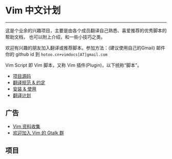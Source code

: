 
# Vim 中文计划

----

这是个业余的兴趣项目，主要是由各个成员翻译自己熟悉、喜爱推荐的优秀脚本的帮助文档，
也可以附上介绍，和一些小技巧之类。

欢迎有兴趣的朋友加入翻译或推荐脚本。参加方法：(建议使用自己的Gmail)
邮件你的 github id 到 `hotoo.cn+vimdocs[AT]gmail.com`

Vim Script 即 Vim 脚本，又称 Vim 插件(Plugin)，以下统称“脚本”。

* [项目源码](https://github.com/vimcn)
* [翻译规范 & 约定](spec.md)
* [安装 & 使用](usage.md)
* [翻译计划](https://github.com/vimcn/vimcn.github.com/wiki/PLAN)

## 广告

* [Vim 资料收集](http://wiki.hotoo.me/Vim.html)
* [欢迎加入 Vim 的 Gtalk 群](http://blog.hotoo.me/Gtalk-group-for-Vim.html)


## 项目

<style>
.description{
  color: #999;
}
</style>
<div id="github-projects"></div>


<script src="http://ajax.microsoft.com/ajax/jquery/jquery-1.4.2.min.js" type="text/javascript"></script>
<script type="text/javascript">
  jQuery.githubUser = function(username, callback) {
    jQuery.getJSON("https://api.github.com/orgs/" + username + "/repos?callback=?", callback);
  }

  jQuery.fn.loadRepositories = function(username) {
    this.html("<span>Querying GitHub for repositories...</span>");

    var target = this;
    $.githubUser(username, function(data) {
      var repos = data.data;
      sortByNumberOfWatchers(repos);

      var list = $('<ul/>');
      target.empty().append(list);
      $(repos).each(function() {
        list.append('<li><a href="'+ this.html_url +'">' + this.name + '</a>');
        list.append('<p class="description">' + this.description + '</p></li>');
      });
    });

    function sortByNumberOfWatchers(repos) {
      repos.sort(function(a,b) {
        return b.watchers - a.watchers;
      });
    }
  };

  $(function() {
    $("#github-projects").loadRepositories("vimcn");
  });
</script>
